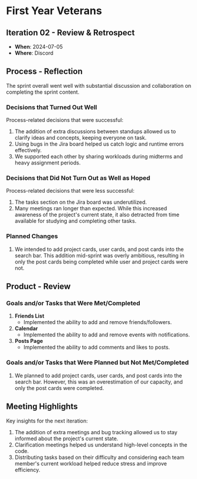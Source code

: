 # First Year Veterans

## Iteration 02 - Review & Retrospect

* **When**: 2024-07-05
* **Where**: Discord

## Process - Reflection

The sprint overall went well with substantial discussion and collaboration on completing the sprint content.

### Decisions that Turned Out Well

Process-related decisions that were successful:

1. The addition of extra discussions between standups allowed us to clarify ideas and concepts, keeping everyone on task.
2. Using bugs in the Jira board helped us catch logic and runtime errors effectively.
3. We supported each other by sharing workloads during midterms and heavy assignment periods.

### Decisions that Did Not Turn Out as Well as Hoped

Process-related decisions that were less successful:

1. The tasks section on the Jira board was underutilized.
2. Many meetings ran longer than expected. While this increased awareness of the project's current state, it also detracted from time available for studying and completing other tasks.

### Planned Changes

1. We intended to add project cards, user cards, and post cards into the search bar. This addition mid-sprint was overly ambitious, resulting in only the post cards being completed while user and project cards were not.

## Product - Review

### Goals and/or Tasks that Were Met/Completed

1. **Friends List**
   - Implemented the ability to add and remove friends/followers.
2. **Calendar**
   - Implemented the ability to add and remove events with notifications.
3. **Posts Page**
   - Implemented the ability to add comments and likes to posts.

### Goals and/or Tasks that Were Planned but Not Met/Completed

1. We planned to add project cards, user cards, and post cards into the search bar. However, this was an overestimation of our capacity, and only the post cards were completed.

## Meeting Highlights

Key insights for the next iteration:

1. The addition of extra meetings and bug tracking allowed us to stay informed about the project's current state.
2. Clarification meetings helped us understand high-level concepts in the code.
3. Distributing tasks based on their difficulty and considering each team member's current workload helped reduce stress and improve efficiency.

